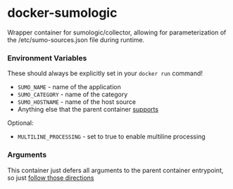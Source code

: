 # docker-sumologic

Wrapper container for sumologic/collector, allowing for parameterization of the /etc/sumo-sources.json file during runtime.

### Environment Variables

These should always be explicitly set in your `docker run` command!

- `SUMO_NAME` - name of the application
- `SUMO_CATEGORY` - name of the category
- `SUMO_HOSTNAME` - name of the host source
- Anything else that the parent container [supports](https://github.com/SumoLogic/sumologic-collector-docker#environment-variables)

Optional:
- `MULTILINE_PROCESSING` - set to true to enable multiline processing


### Arguments

This container just defers all arguments to the parent container entrypoint, so just [follow those directions](https://github.com/SumoLogic/sumologic-collector-docker#syslog-collection)
